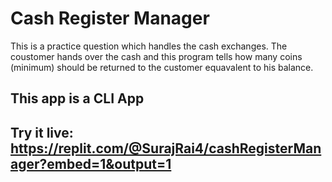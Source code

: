 # Cash Register Manager

This is a practice question which handles the cash exchanges. The coustomer hands over the cash and this program tells how many coins (minimum) should be returned to the customer equavalent to his balance.
## This app is a CLI App

## Try it live: https://replit.com/@SurajRai4/cashRegisterManager?embed=1&output=1

